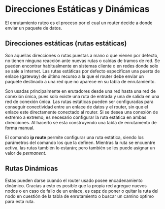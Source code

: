 
# Direcciones Estáticas y Dinámicas
El enrutamiento  ruteo es el proceso por el cual un router decide a donde enviar un paquete de datos.
## Direcciones estáticas (rutas estáticas)
Son aquellas direcciones o rutas puestas a mano o que vienen por defecto, no tienen ninguna reacción ante nuevas rutas o caídas de tramos de red. Se pueden encontrar habitualmente en sistemas cliente o en redes donde solo se sale a Internet.
Las rutas estáticas por defecto especifican una puerta de enlace (gateway) de último recurso a la que el router debe enviar un paquete destinado a una red que no aparece en su tabla de enrutamiento.

Son usadas principalmente en erutadores desde una red hasta una red de conexión única, pues solo existe una ruta de entrada y una de salida en una red de conexión única. Las rutas estáticas pueden ser configuradas para conseguir conectividad entre un enlace  de datos y el router, sin que el enlace este directamente conectado al router.
Si se desea una conexión de extremo a extremo, es necesario configurar la ruta estática en ambas direcciones. Al hacerlo se esta construyendo una tabla de enrutamento de forma manual.

El comando **ip route** permite configurar una ruta estática, siendo los parámetros del comando los que la definen. Mientras la ruta se encuentre activa, las rutas también lo estarán; pero también se les puede asignar un valor de *permanent*.



## Rutas Dinámicas
Estas pueden darse cuando el router usado posee encadenamiento dinámico. Gracias a esto es posible que la propia red agregue nuevos nodos o en caso de fallo de un enlace, es capz de poner o quitar la ruta del nodo en cuestión de la tabla de enrutamiento o buscar un camino optimo para esta ruta.
